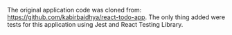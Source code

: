 The original application code was cloned from: https://github.com/kabirbaidhya/react-todo-app. 
The only thing added were tests for this application using Jest and React Testing Library.
